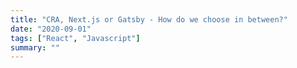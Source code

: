 ```yaml
---
title: "CRA, Next.js or Gatsby - How do we choose in between?"
date: "2020-09-01"
tags: ["React", "Javascript"]
summary: ""
---
```

